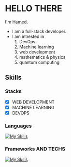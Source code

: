 # HELLO‌ THERE
I'm Hamed.
- I am a full-stack developer.
- I am intrested in
    1. DevOps
    2. Machine learning
    3. web development
    4. mathematics & physics
    5. quantum computing

## Skills

### Stacks

- [X] WEB DEVELOPMENT 
- [X] MACHINE LEARNING
- [X] DEVOPS

### Languages

[![My Skills](https://skillicons.dev/icons?i=js,ts,py,cs,cpp,html,css)](https://skillicons.dev)

### Frameworks AND‌ TECHS

[![My Skills](https://skillicons.dev/icons?i=nodejs,express,django,react,nextjs,selenium,tensorflow,git,prisma,mongodb,mysql,postgresql,vim)](https://skillicons.dev)
